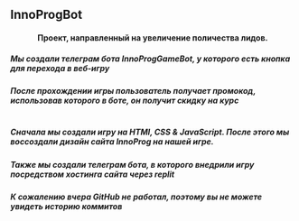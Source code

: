 ##  InnoProgBot
<h4 align="center">Проект, направленный на увеличение поличества лидов.</h4>

<h5>Мы создали телеграм бота InnoProgGameBot, у которого есть кнопка для перехода в веб-игру</h5>
<h5>После прохождении игры пользователь получает промокод, использовав которого в боте, он получит скидку на курс</h5>
<h1></h1>
<h5>Сначала мы создали игру на HTMl, CSS & JavaScript. После этого мы воссоздали дизайн сайта InnoProg на нашей игре.</h5>
<h5>Также мы создали телеграм бота, в которого внедрили игру посредством хостинга сайта через replit</h5>
<h5>К сожалению вчера GitHub не работал, поэтому вы не можете увидеть историю коммитов</h5>
